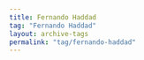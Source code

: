 ```yaml
---
title: Fernando Haddad
tag: "Fernando Haddad"
layout: archive-tags
permalink: "tag/fernando-haddad"
---
```

